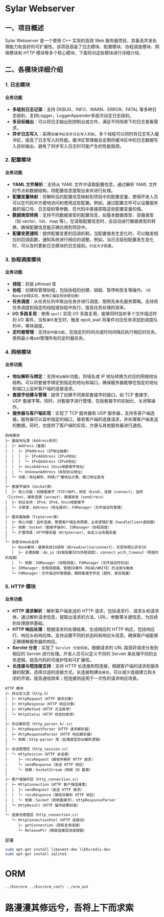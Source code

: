# Sylar Webserver
## 一、项目概述
Sylar Webserver 是一个使用 C++ 实现的高效 Web 服务器项目，具备高并发处理能力和良好的可扩展性。该项目涵盖了日志模块、配置模块、协程调度模块、网络模块和 HTTP 模块等多个核心模块，下面将对这些模块进行详细介绍。
## 二、各模块详细介绍
### 1. 日志模块
#### 业务功能
- **多级别日志记录**：支持 DEBUG、INFO、WARN、ERROR、FATAL 等多种日志级别，支持Logger，LoggerAppender多层次设定日志级别。
- **多目标输出**：可以将日志输出到控制台或文件，满足不同场景下的日志查看需求。
- **异步日志写入**：采用`双缓冲区异步日志写入机制`，多个线程可以同时将日志写入缓冲区，提高了日志写入的性能。缓冲区管理器会定期将缓冲区中的日志数据写入目标输出，避免了同步写入日志时可能产生的性能瓶颈。

### 2. 配置模块
#### 业务功能
- **YAML 文件解析**：支持从 YAML 文件中读取配置信息，通过解析 YAML 文件的节点和数据结构，将配置信息提取出来并进行处理。
- **配置变量映射**：将解析后的配置信息映射到项目中的配置变量，使得开发人员可以在代码中方便地访问和使用这些配置。例如，通过配置文件可以设置服务器的端口号、日志级别等参数，在代码中直接获取这些配置变量的值。
- **数据类型转换**：支持不同数据类型的配置信息，如基本数据类型、容器类型（如 vector、list、map 等）。在读取配置信息时，会自动进行数据类型的转换，确保配置信息能正确应用到项目中。
- **配置变更通知**：提供配置变更的回调机制，当配置值发生变化时，可以触发相应的回调函数，通知系统进行相应的调整。例如，当日志级别配置发生变化时，可以及时更新日志模块的日志级别。`约定大于配置`。

### 3. 协程调度模块
#### 业务功能
- **线程**：封装 pthread 库
- **协程**：创建和管理协程，包括协程的创建、销毁、暂停和恢复等操作。`（仿Boost协程实现，使用汇编实现协程切换）` 
- **任务调度**：从任务队列中取出任务并进行调度，按照先来先服务策略。支持将任务调度到指定的线程或协程中执行，提高任务处理的效率。
- **I/O 多路复用**：使用 `epoll` 实现 I/O 多路复用，能够同时监听多个文件描述符的 I/O 事件。当有`事件`发生时，触发 epoll_wait 将事件对应任务添加到调度队列中，等待调度。
- **定时器管理**：支持`定时器功能`，在指定的时间点或时间间隔后执行相应的任务。使用最小堆set管理所有的定时器任务。

### 4. 网络模块
#### 业务功能
- **地址解析与绑定**：支持`地址解析`功能，将域名或 IP 地址转换为对应的网络地址结构。可以将套接字绑定到指定的地址和端口，确保服务器能够在指定的地址和端口上监听客户端的连接请求。
- **套接字创建与管理**：提供了创建不同类型套接字的接口，如 TCP 套接字、UDP 套接字等。同时，对套接字进行管理，包括套接字的初始化、关闭等操作。
- **服务器与客户端实现**：实现了 TCP 服务器和 UDP 服务器，支持多客户端连接。服务器可以监听指定的端口，接收客户端的连接请求，并处理客户端发送的数据。同时，也提供了客户端的实现，方便与其他服务器进行通信。
```plaintext
网络模块
├─ 基础地址类（Address系列）
│  ├─ Address（基类）
│  │  ├─ IPAddress（IP地址抽象）
│  │  │  ├─ IPv4Address（IPv4地址）
│  │  │  └─ IPv6Address（IPv6地址）
│  │  ├─ UnixAddress（Unix域套接字地址）
│  │  └─ UnknownAddress（未知协议地址）
│  └─ 功能：地址解析、网络/广播地址计算、接口地址查询
│
├─ 套接字操作（Socket类）
│  ├─ 核心功能：创建套接字（TCP/UDP）、绑定（bind）、连接（connect）、监听（listen）、接收连接（accept）、数据收发（send/recv）
│  ├─ 协议支持：IPv4、IPv6、Unix域套接字
│  └─ 关联类：Address（地址操作）、FdManager（文件描述符管理）
│
├─ 服务器抽象（TcpServer类）
│  ├─ 核心功能：监听连接、管理客户端生命周期、业务逻辑扩展（handleClient虚函数）
│  ├─ 依赖：Socket（套接字操作）、IOManager（协程调度）
│  └─ 扩展场景：HTTP服务器（HttpServer）、自定义业务服务器
│
└─ 协程与Hook支持
   ├─ Hook模块：替换系统IO调用（如read/write/connect），实现协程化异步IO
   │  ├─ 关键函数：do_io（封装阻塞IO为协程调度）、connect_with_timeout（带超时的连接）
   │  └─ 依赖：IOManager（协程调度）、FdManager（文件描述符状态）
   ├─ IOManager：协程调度器，管理IO事件（READ/WRITE）的注册与触发
   └─ FdManager：文件描述符管理器，跟踪套接字状态（超时、是否阻塞）
```

### 5. HTTP 模块
#### 业务功能
- **HTTP 请求解析**：解析客户端发送的 HTTP 请求，包括请求行、请求头和请求体。通过解析请求信息，提取出请求的方法、URL、参数等关键信息，为后续的处理提供基础。
- **HTTP 响应处理**：根据请求的处理结果，生成相应的 HTTP 响应，包括响应行、响应头和响应体。支持设置不同的状态码和响应头信息，确保客户端能够正确理解服务器的响应。
- **Servlet 分发**：实现了 `Servlet 分发机制`，根据请求的 URL 路径将请求分发到相应的 Servlet 进行处理。开发人员可以定义不同的 Servlet 来处理不同的业务逻辑，提高代码的可维护性和可扩展性。
- **长连接与短连接支持**：支持 HTTP 长连接和短连接，根据客户端的请求和服务器的配置，选择合适的连接方式。长连接构建`连接池`，可以减少连接建立和关闭的开销，提高通信效率；短连接则适用于一次性的请求响应场景。
```plaintext
HTTP 模块
├─ 协议定义层（http.h）
│  ├─ HttpRequest（HTTP 请求对象）
│  ├─ HttpResponse（HTTP 响应对象）
│  ├─ HttpMethod（HTTP 方法枚举）
│  └─ HttpStatus（HTTP 状态码枚举）
│
├─ 协议解析层（http_parser.h/.cc）
│  ├─ HttpRequestParser（HTTP 请求解析器）
│  ├─ HttpResponseParser（HTTP 响应解析器）
│  └─ 依赖：http-parser 库（处理底层协议解析逻辑）
│
├─ 会话管理层（http_session.cc）
│  └─ HttpSession（HTTP 会话类）
│     ├─ recvRequest（接收并解析 HTTP 请求）
│     └─ sendResponse（发送 HTTP 响应）
│     └─ 依赖：SocketStream（网络 IO 基类）
│
├─ 客户端操作层（http_connection.cc）
│  ├─ HttpConnection（HTTP 客户端连接类）
│  │  ├─ sendRequest（发送 HTTP 请求）
│  │  └─ recvResponse（接收并解析 HTTP 响应）
│  │  └─ 依赖：Socket（网络套接字）、HttpResponseParser
│  └─ HttpResult（HTTP 操作结果封装）
│
└─ 连接池管理层（http_connection.cc）
   └─ HttpConnectionPool（HTTP 连接池）
      ├─ getConnection（获取复用连接）
      └─ ReleasePtr（释放连接回池或销毁）
```

部署
```bash
sudo apt-get install libevent-dev libhiredis-dev
sudo apt-get install sqlite3
```


# ORM
```bash
../bin/orm ../bin/orm_conf/ ../orm_out
```


# 路漫漫其修远兮，吾将上下而求索